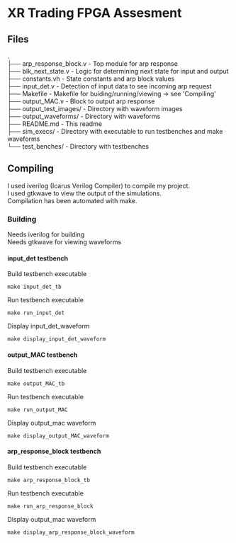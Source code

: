 # XR Trading FPGA Assesment  

## Files  
.  
├── arp_response_block.v    -   Top module for arp response  
├── blk_next_state.v        -   Logic for determining next state for input and output  
├── constants.vh            -   State constants and arp block values  
├── input_det.v             -   Detection of input data to see incoming arp request  
├── Makefile                -   Makefile for buiding/running/viewing -> see 'Compiling'  
├── output_MAC.v            -   Block to output arp response  
├── output_test_images/     -   Directory with waveform images  
├── output_waveforms/       -   Directory with waveforms  
├── README.md               -   This readme  
├── sim_execs/              -   Directory with executable to run testbenches and make waveforms  
└── test_benches/           -   Directory with testbenches  



## Compiling  
I used iverilog (Icarus Verilog Compiler) to compile my project.  
I used gtkwave to view the output of the simulations.  
Compilation has been automated with make.  

### Building

Needs iverilog for building  
Needs gtkwave for viewing waveforms

#### input_det testbench  
Build testbench executable  
```
make input_det_tb
```

Run testbench executable
```
make run_input_det
```

Display input_det_waveform
```
make display_input_det_waveform 
```

#### output_MAC testbench  
Build testbench executable  
```
make output_MAC_tb
```

Run testbench executable
```
make run_output_MAC
```

Display output_mac waveform
```
make display_output_MAC_waveform 
```

#### arp_response_block testbench  
Build testbench executable  
```
make arp_response_block_tb
```

Run testbench executable
```
make run_arp_response_block
```

Display output_mac waveform
```
make display_arp_response_block_waveform 
```
